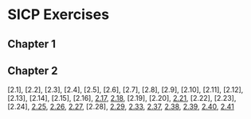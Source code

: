 # SICP Exercises

## Chapter 1

## Chapter 2

[2.1], [2.2], [2.3], [2.4], [2.5], [2.6], [2.7], [2.8], [2.9], [2.10], [2.11], [2.12], [2.13], [2.14], [2.15], [2.16], [2.17](./chapter2/2.17.scm), [2.18](./chapter2/2.18.scm), [2.19], [2.20], [2.21](./chapter2/2.21.scm), [2.22], [2.23], [2.24], [2.25](./chapter2/2.25.scm), [2.26](./chapter2/2.26.scm), [2.27](./chapter2/2.27.scm), [2.28], [2.29](./chapter2/2.29.scm), [2.33](./chapter2/2.33.scm), [2.37](./chapter2/2.37.scm), [2.38](./chapter2/2.38.txt), [2.39](./chapter2/2.39.scm), [2.40](./chapter2/2.40.scm), [2.41](./chapter2/2.41.scm)
